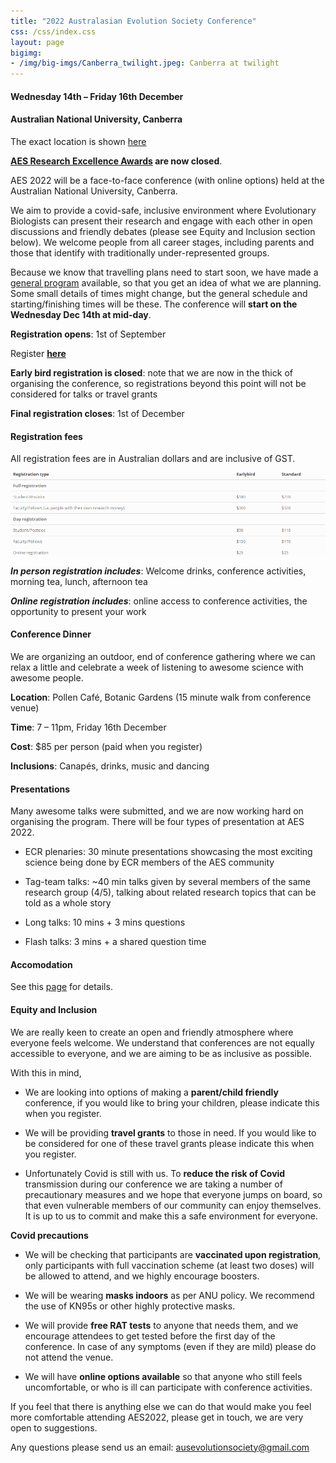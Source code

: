 ```yaml
---
title: "2022 Australasian Evolution Society Conference"
css: /css/index.css
layout: page
bigimg:
- /img/big-imgs/Canberra_twilight.jpeg: Canberra at twilight
---
```


#### Wednesday 14th – Friday 16th December


#### Australian National University, Canberra

The exact location is shown [here](AES_map.pdf)


**[AES Research Excellence Awards](excellence_awards.md) are now closed**.


AES 2022 will be a face-to-face conference (with online options) held at the Australian National University, Canberra.

We aim to provide a covid-safe, inclusive environment where Evolutionary Biologists can present their research and engage with each other in open discussions and friendly debates (please see Equity and Inclusion section below). We welcome people from all career stages, including parents and those that identify with traditionally under-represented groups.

Because we know that travelling plans need to start soon, we have made a [general program](Program_2022.md) available, so that you get an idea of what we are planning. Some small details of times might change, but the general schedule and starting/finishing times will be these. The conference will **start on the Wednesday Dec 14th at mid-day**. 


**Registration opens**: 1st of September

Register **[here](https://aes.corsizio.com/c/6305473446e7234776af02db)**

**Early bird registration is closed**: note that we are now in the thick of organising the conference, so registrations beyond this point will not be considered for talks or travel grants

**Final registration closes**: 1st of December

#### Registration fees

All registration fees are in Australian dollars and are inclusive of GST.


![](conference_fees.png)

**_In person registration includes_**: Welcome drinks, conference activities, morning tea, lunch, afternoon tea

**_Online registration includes_**: online access to conference activities, the opportunity to present your work

#### Conference Dinner

We are organizing an outdoor, end of conference gathering where we can relax a little and celebrate a week of listening to awesome science with awesome people.

**Location**: Pollen Café, Botanic Gardens (15 minute walk from conference venue)

**Time**: 7 – 11pm, Friday 16th December

**Cost**: $85 per person (paid when you register)

**Inclusions**: Canapés, drinks, music and dancing

#### Presentations

Many awesome talks were submitted, and we are now working hard on organising the program. There will be four types of presentation at AES 2022.

- ECR plenaries: 30 minute presentations showcasing the most exciting science being done by ECR members of the AES community

- Tag-team talks: ~40 min talks given by several members of the same research group (4/5), talking about related research topics that can be told as a whole story

- Long talks: 10 mins + 3 mins questions

- Flash talks: 3 mins + a shared question time

#### Accomodation 

See this [page](accommodation.md) for details.

#### Equity and Inclusion

We are really keen to create an open and friendly atmosphere where everyone feels welcome. We understand that conferences are not equally accessible to everyone, and we are aiming to be as inclusive as possible.

With this in mind,

-	We are looking into options of making a **parent/child friendly** conference, if you would like to bring your children, please indicate this when you register.

-	We will be providing **travel grants** to those in need. If you would like to be considered for one of these travel grants please indicate this when you register. 

-	Unfortunately Covid is still with us. To **reduce the risk of Covid** transmission during our conference we are taking a number of precautionary measures and we hope that everyone jumps on board, so that even vulnerable members of our community can enjoy themselves. It is up to us to commit and make this a safe environment for everyone.

**Covid precautions**

-	We will be checking that participants are **vaccinated upon registration**, only participants with full vaccination scheme (at least two doses) will be allowed to attend, and we highly encourage boosters.

-	We will be wearing **masks indoors** as per ANU policy. We recommend the use of KN95s or other highly protective masks.

-	We will provide **free RAT tests** to anyone that needs them, and we encourage attendees to get tested before the first day of the conference. In case of any symptoms (even if they are mild) please do not attend the venue. 

-	We will have **online options available** so that anyone who still feels uncomfortable, or who is ill can participate with conference activities.

If you feel that there is anything else we can do that would make you feel more comfortable attending AES2022, please get in touch, we are very open to suggestions.

Any questions please send us an email: ausevolutionsociety@gmail.com

